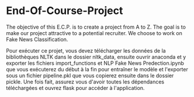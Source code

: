 # End-Of-Course-Project
The objective of this E.C.P. is to create a project from A to Z. The goal is to make our project attractive to a potential recruiter.  We choose to work on Fake News Classification.

Pour exécuter ce projet, vous devez télécharger les données de la bibliothèques NLTK dans le dossier nltk_data, ensuite ouvrir anaconda et y exporter les fichiers import_functions et NLP Fake News Predection.ipynb que vous exécuterez du début à la fin pour entraîner le modèle et l'exporter sous un fichier pipeline.pkl que vous copierez ensuite dans le dossier pickle. Une fois fait, assurez vous d'avoir toutes les dépendances téléchargées et ouvrez flask pour accéder à l'application.
